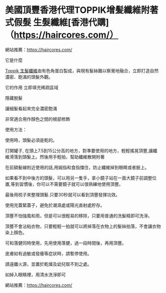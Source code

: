 # 美國頂豐香港代理TOPPIK增髪纖維附著式假髮 生髮纖維[香港代購]（https://haircores.com/）

網站推薦：https://haircores.com/

它是什麼

[Toppik 生髮纖維](https://haircores.com/product/%e7%be%8e%e5%9c%8b%e9%a0%82%e8%b1%90%e9%a6%99%e6%b8%af%e4%bb%a3%e7%90%86toppik%e5%a2%9e%e9%ab%aa%e7%ba%96%e7%b6%ad%e9%99%84%e8%91%97%e5%bc%8f%e5%81%87%e9%ab%ae-%e7%94%9f%e9%ab%ae%e7%ba%96%e7%b6%ad/)由有色角蛋白製成，與現有髮絲難以察覺地融合，立即打造自然濃密、飽滿的頭髮外觀。

它的作用
立即填充稀疏區域

隱藏脫髮

讓細髮看起來完全濃密飽滿

非常適合用作顏色之間的根部修飾

使用方法：

使用時，頭髮必須是乾的。

打開罐子, 在頭上7.5到15公分高的地方，對準要使用的地方，輕輕搖晃頂豐,讓纖維滑落到頭髮上。然後用手輕拍，幫助纖維散開附著

在前額髮線附近使用的話,用姆指和食指擋住，防止纖維掉到眼睛或者臉上。

如果看不到中後方的頭髮，可以用另一隻手，拿小鏡子站在一面大鏡子前調整位置,等到習慣後，你可以不需要鏡子就可以很熟練地使用頂豐。

最後用梳子來整理頭髮.只要30秒就可以看到頂豐發揮功效。

使用完蓋緊蓋子，避免於潮濕處或陽光直射處貯存。

頂豐不怕強風和雨，但是可以很輕易的移除，只要用普通的洗髮精即可洗淨。

頂豐不會沾粘衣物，只要輕輕一拍就可以將掉落在衣物上的髮絲拍落，不會讓衣物染上顏色。

可和落健同時使用，先用使用落健，過一段時間後，再用頂豐。

皮膚如有過敏或發癢等症狀時，請暫停使用。

請遠離火源，並置於乾燥及幼兒取不到之處。

如掉入眼睛裡，用清水洗淨即可

網站推薦：https://haircores.com/
